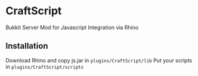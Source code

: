 CraftScript
===========

Bukkit Server Mod for Javascript Integration via Rhino

## Installation
Download Rhino and copy js.jar in `plugins/CraftScript/lib`
Put your scripts in `plugins/CraftScript/scripts`
